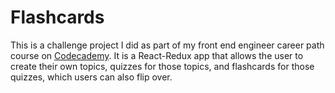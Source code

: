 # Flashcards

This is a challenge project I did as part of my front end engineer career path course on [Codecademy](https://codecademy.com). It is a React-Redux app that allows the user to create their own topics, quizzes for those topics, and flashcards for those quizzes, which users can also flip over.

